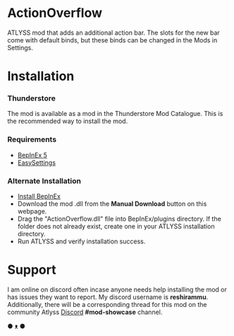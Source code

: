 # ActionOverflow 
ATLYSS mod that adds an additional action bar. The slots for the new bar come with default binds, but these binds can be changed in the Mods in Settings. 

# Installation

### Thunderstore
The mod is available as a mod in the Thunderstore Mod Catalogue. This is the recommended way to install the mod.

### Requirements
- [BepInEx 5](https://docs.bepinex.dev/articles/user_guide/installation/index.html)
- [EasySettings](https://thunderstore.io/c/atlyss/p/Nessie/EasySettings/)

### Alternate Installation
- [Install BepInEx](https://docs.bepinex.dev/articles/user_guide/installation/index.html)
- Download the mod .dll from the **Manual Download** button on this webpage.
- Drag the "ActionOverflow.dll" file into BepInEx/plugins directory. If the folder does not already exist, create one in your ATLYSS installation directory.
- Run ATLYSS and verify installation success.

# Support
I am online on discord often incase anyone needs help installing the mod or has issues they want to report. My discord username is **reshirammu**. Additionally, there will be a corresponding thread for this mod on the community Atlyss [Discord](https://discord.gg/R6TMjKZP) **#mod-showcase** channel.

● ᴥ ●

